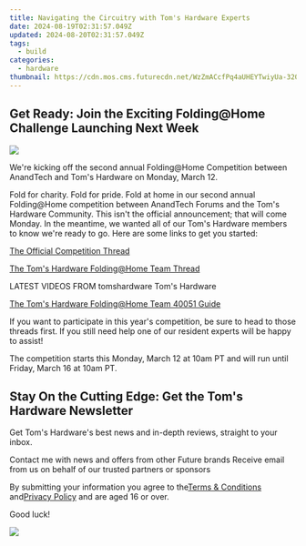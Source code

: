 ```yaml
---
title: Navigating the Circuitry with Tom's Hardware Experts
date: 2024-08-19T02:31:57.049Z
updated: 2024-08-20T02:31:57.049Z
tags:
  - build
categories:
  - hardware
thumbnail: https://cdn.mos.cms.futurecdn.net/WzZmACcfPq4aUHEYTwiyUa-320-80.jpg
---
```


## Get Ready: Join the Exciting Folding@Home Challenge Launching Next Week

![](https://cdn.mos.cms.futurecdn.net/WkgTfwvBqW8gkeh8XtmvBJ-320-80.png)

 We're kicking off the second annual Folding@Home Competition between AnandTech and Tom's Hardware on Monday, March 12.

 Fold for charity. Fold for pride. Fold at home in our second annual Folding@Home competition between AnandTech Forums and the Tom's Hardware Community. This isn't the official announcement; that will come Monday. In the meantime, we wanted all of our Tom's Hardware members to know we're ready to go. Here are some links to get you started:

[The Official Competition Thread](https://forums.tomshardware.com/threads/team-anandtech-vs-tom%E2%80%99s-hardware-folding-home-race-round-2.3254532/)

[The Tom's Hardware Folding@Home Team Thread](https://forums.tomshardware.com/threads/the-toms-hardware-f-h-team-thread-team-40051.2850209/)

 LATEST VIDEOS FROM tomshardware Tom's Hardware

[The Tom's Hardware Folding@Home Team 40051 Guide](https://forums.tomshardware.com/threads/toms-hardware-folding-home-team-40051-guide.92271)

 If you want to participate in this year's competition, be sure to head to those threads first. If you still need help one of our resident experts will be happy to assist!

 The competition starts this Monday, March 12 at 10am PT and will run until Friday, March 16 at 10am PT.

## Stay On the Cutting Edge: Get the Tom's Hardware Newsletter

 Get Tom's Hardware's best news and in-depth reviews, straight to your inbox.

 Contact me with news and offers from other Future brands  Receive email from us on behalf of our trusted partners or sponsors

 By submitting your information you agree to the[Terms & Conditions](https://futureplc.com/terms-conditions/) and[Privacy Policy](https://futureplc.com/privacy-policy/) and are aged 16 or over.

Good luck!


<ins class="adsbygoogle"
     style="display:block"
     data-ad-format="autorelaxed"
     data-ad-client="ca-pub-7571918770474297"
     data-ad-slot="1223367746"></ins>



<ins class="adsbygoogle"
     style="display:block"
     data-ad-client="ca-pub-7571918770474297"
     data-ad-slot="8358498916"
     data-ad-format="auto"
     data-full-width-responsive="true"></ins>



<!-- affiliate ads begin -->
<a href="https://store.nero.com/order/checkout.php?PRODS=42296985&QTY=1&AFFILIATE=108875&CART=1"><img src="https://secure.avangate.com/images/merchant/9cea886b9f44a3c2df1163730ab64994/products/copy_nero_burning_rom_cart.png" border="0">
</a>
<!-- affiliate ads end -->